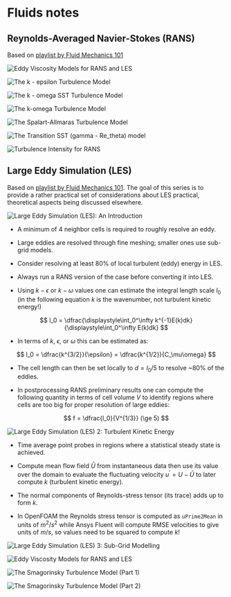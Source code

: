 # Fluids notes

## Reynolds-Averaged Navier-Stokes (RANS)

Based on [playlist by Fluid Mechanics 101](https://www.youtube.com/playlist?list=PLnJ8lIgfDbkrNyps1_36tNRRQ7hLzPFhV)

![Eddy Viscosity Models for RANS and LES](https://www.youtube.com/watch?v=SVYXNICeNWA&list=PLnJ8lIgfDbkrNyps1_36tNRRQ7hLzPFhV&index=1)


![The k - epsilon Turbulence Model](https://www.youtube.com/watch?v=fOB91zQ7HJU&list=PLnJ8lIgfDbkrNyps1_36tNRRQ7hLzPFhV&index=2)


![The k - omega SST Turbulence Model](https://www.youtube.com/watch?v=myv-ityFnS4&list=PLnJ8lIgfDbkrNyps1_36tNRRQ7hLzPFhV&index=3)


![The k-omega Turbulence Model](https://www.youtube.com/watch?v=26QaCK6wDp8&list=PLnJ8lIgfDbkrNyps1_36tNRRQ7hLzPFhV&index=4)


![The Spalart-Allmaras Turbulence Model](https://www.youtube.com/watch?v=Xivc0EIGFQw&list=PLnJ8lIgfDbkrNyps1_36tNRRQ7hLzPFhV&index=5)


![The Transition SST (gamma - Re_theta) model](https://www.youtube.com/watch?v=5htknS9uVEk&list=PLnJ8lIgfDbkrNyps1_36tNRRQ7hLzPFhV&index=6)


![Turbulence Intensity for RANS](https://www.youtube.com/watch?v=Xr7BzHImL68&list=PLnJ8lIgfDbkrNyps1_36tNRRQ7hLzPFhV&index=7)


## Large Eddy Simulation (LES)

Based on [playlist by Fluid Mechanics 101](https://www.youtube.com/playlist?list=PLnJ8lIgfDbkoPrNWatlYdROiPrRU4XeUA). The goal of this series is to provide a rather practical set of considerations about LES practical, theoretical aspects being discussed elsewhere.

![Large Eddy Simulation (LES): An Introduction](https://www.youtube.com/watch?v=r5vP45_6fB4&list=PLnJ8lIgfDbkoPrNWatlYdROiPrRU4XeUA&index=1)

- A minimum of 4 neighbor cells is required to roughly resolve an eddy.

- Large eddies are resolved through fine meshing; smaller ones use sub-grid models.

- Consider resolving at least 80% of local turbulent (eddy) energy in LES.

- Always run a RANS version of the case before converting it into LES.

- Using $k-\epsilon$ or $k-\omega$ values one can estimate the integral length scale $l_0$ (in the following equation $k$ is the wavenumber, not turbulent kinetic energy!)

$$
l_0 = \dfrac{\displaystyle\int_0^\infty k^{-1}E(k)dk}{\displaystyle\int_0^\infty E(k)dk}
$$

- In terms of $k$, $\epsilon$, or $\omega$ this can be estimated as:

$$
l_0 = \dfrac{k^{3/2}}{\epsilon} = \dfrac{k^{1/2}}{C_\mu\omega}
$$

- The cell length can then be set locally to $d=l_0/5$ to resolve ~80% of the eddies.

- In postprocessing RANS preliminary results one can compute the following quantity in terms of cell volume $V$ to identify regions where cells are too big for proper resolution of large eddies:

$$
f = \dfrac{l_0}{V^{1/3}} (\ge 5)
$$

![Large Eddy Simulation (LES) 2: Turbulent Kinetic Energy](https://www.youtube.com/watch?v=QKDFTCUh7zU&list=PLnJ8lIgfDbkoPrNWatlYdROiPrRU4XeUA&index=2)

- Time average point probes in regions where a statistical steady state is achieved.

- Compute mean flow field $\bar{U}$ from instantaneous data then use its value over the domain to evaluate the fluctuating velocity $u^\prime=U-\bar{U}$ to later compute $k$ (turbulent kinetic energy).

- The normal components of Reynolds-stress tensor (its trace) adds up to form $k$.

- In OpenFOAM the Reynolds stress tensor is computed as `uPrime2Mean` in units of $m^2/s^2$ while Ansys Fluent will compute RMSE velocities to give units of $m/s$, so values need to be squared to compute $k$!


![Large Eddy Simulation (LES) 3: Sub-Grid Modelling](https://www.youtube.com/watch?v=N81Io_yrOQU&list=PLnJ8lIgfDbkoPrNWatlYdROiPrRU4XeUA&index=3)


![Eddy Viscosity Models for RANS and LES](https://www.youtube.com/watch?v=SVYXNICeNWA&list=PLnJ8lIgfDbkoPrNWatlYdROiPrRU4XeUA&index=4)


![The Smagorinsky Turbulence Model (Part 1)](https://www.youtube.com/watch?v=V8ydRrdCzl0&list=PLnJ8lIgfDbkoPrNWatlYdROiPrRU4XeUA&index=5)


![The Smagorinsky Turbulence Model (Part 2)](https://www.youtube.com/watch?v=GdXLyfRK188&list=PLnJ8lIgfDbkoPrNWatlYdROiPrRU4XeUA&index=6)
